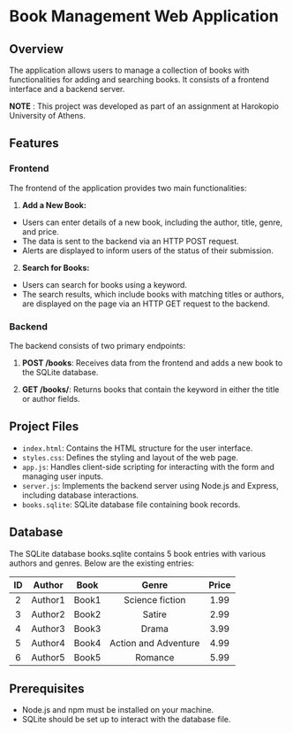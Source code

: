 # Book Management Web Application
## Overview
 The application allows users to manage a collection of books with functionalities for adding and searching books. It consists of a frontend interface and a backend server.
 
**NOTE** : This project was developed as part of an assignment at Harokopio University of Athens.

## Features
### Frontend
The frontend of the application provides two main functionalities:

1. **Add a New Book:**
- Users can enter details of a new book, including the author, title, genre, and price.
- The data is sent to the backend via an HTTP POST request.
- Alerts are displayed to inform users of the status of their submission.

2. **Search for Books:**
- Users can search for books using a keyword.
- The search results, which include books with matching titles or authors, are displayed on the page via an HTTP GET request to the backend.

### Backend
The backend consists of two primary endpoints:

1. **POST /books**: Receives data from the frontend and adds a new book to the SQLite database.

2. **GET /books/**: Returns books that contain the keyword in either the title or author fields.

## Project Files

- `index.html`: Contains the HTML structure for the user interface.
- `styles.css`: Defines the styling and layout of the web page.
- `app.js`: Handles client-side scripting for interacting with the form and managing user inputs.
- `server.js`: Implements the backend server using Node.js and Express, including database interactions.
- `books.sqlite`: SQLite database file containing book records.

## Database
The SQLite database books.sqlite contains 5 book entries with various authors and genres. Below are the existing entries:

| ID | Author | Book | Genre | Price |
| :---: | :---: | :---: | :---: | :---: |
| 2 | Author1 | Book1 | Science fiction | 1.99 | 
| 3 | Author2 | Book2 | Satire | 2.99 | 
| 4 | Author3 | Book3 | Drama | 3.99 | 
| 5 | Author4 | Book4 | Action and Adventure | 4.99 | 
| 6 | Author5 | Book5 | Romance | 5.99 | 

## Prerequisites
- Node.js and npm must be installed on your machine.
- SQLite should be set up to interact with the database file.
